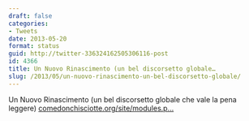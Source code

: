 ```yaml
---
draft: false
categories:
- Tweets
date: 2013-05-20
format: status
guid: http://twitter-336324162505306116-post
id: 4366
title: Un Nuovo Rinascimento (un bel discorsetto globale…
slug: /2013/05/un-nuovo-rinascimento-un-bel-discorsetto-globale/
---
```


Un Nuovo Rinascimento (un bel discorsetto globale che vale la pena leggere) [comedonchisciotte.org/site/modules.p…](http://www.comedonchisciotte.org/site/modules.php?name=News&file=article&sid=11864)